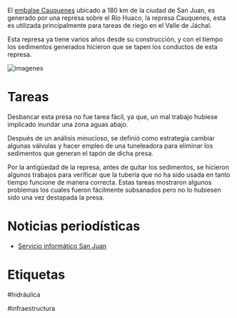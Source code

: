 El [embalse Cauquenes](https://es.wikipedia.org/wiki/Embalse_Cauquenes_(Argentina)) ubicado a 180 km de la ciudad de San Juan, es generado por una represa sobre el Rio Huaco, la represa Cauquenes, esta es utilizada principalmente para tareas de riego en el Valle de Jáchal.

Esta represa ya tiene varios años desde su construcción, y con el tiempo los sedimentos generados hicieron que se tapen los conductos de esta represa.

![imagenes](imagenes/Cauquenes.jpg)

# Tareas

Desbancar esta presa no fue tarea fácil, ya que, un mal trabajo hubiese implicado inundar una zona aguas abajo.

Después de un análisis minucioso, se definió como estrategia cambiar algunas válvulas y hacer empleo de una tuneleadora para eliminar los sedimentos que generan el tapón de dicha presa.

Por la antigüedad de la represa, antes de quitar los sedimentos, se hicieron algunos trabajos para verificar que la tubería que no ha sido usada en tanto tiempo funcione de manera correcta. Estas tareas mostraron algunos problemas los cuales fueron fácilmente subsanados pero no lo hubiesen sido una vez destapada la presa.

# Noticias periodísticas

* [Servicio informático San Juan](https://sisanjuan.gob.ar/planificacion-e-infraestructura/2023-08-28/51209-reparan-los-sistemas-de-descarga-en-el-dique-los-cauquenes)

# Etiquetas

#hidráulica

#infraestructura
